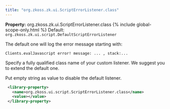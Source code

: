```yaml
---
title: "org.zkoss.zk.ui.ScriptErrorListener.class"
---
```


**Property:** org.zkoss.zk.ui.ScriptErrorListener.class
{% include global-scope-only.html %}
Default:  `org.zkoss.zk.ui.script.DefaultScriptErrorListener`

The default one will log the error message starting with:

`Clients.evalJavascript error! message: ... , stack:...`

Specify a fully qualified class name of your custom listener. We suggest
you to extend the default one.

Put empty string as value to disable the default listener.

```xml
 <library-property>
   <name>org.zkoss.ui.script.ScriptErrorListener.class</name>
   <value></value>
 </library-property>
```
